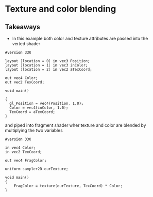 # Texture and color blending

## Takeaways

* In this example both color and texture attributes are passed into the verted shader
```
#version 330

layout (location = 0) in vec3 Position;
layout (location = 1) in vec3 inColor;
layout (location = 2) in vec2 aTexCoord;

out vec4 Color;
out vec2 TexCoord;

void main()

{
  gl_Position = vec4(Position, 1.0);
  Color = vec4(inColor, 1.0);
  TexCoord = aTexCoord;
}
```
and piped into fragment shader wher texture and color are blended by multiplying the two variables
```
#version 330

in vec4 Color;
in vec2 TexCoord;

out vec4 FragColor;

uniform sampler2D ourTexture;

void main()
{
    FragColor = texture(ourTexture, TexCoord) * Color;
}
```